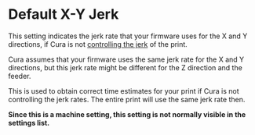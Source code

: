Default X-Y Jerk
====
This setting indicates the jerk rate that your firmware uses for the X and Y directions, if Cura is not [controlling the jerk](./jerk_enabled.md) of the print.

Cura assumes that your firmware uses the same jerk rate for the X and Y directions, but this jerk rate might be different for the Z direction and the feeder.

This is used to obtain correct time estimates for your print if Cura is not controlling the jerk rates. The entire print will use the same jerk rate then.

**Since this is a machine setting, this setting is not normally visible in the settings list.**
